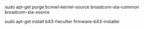 sudo apt-get purge bcmwl-kernel-source broadcom-sta-common broadcom-sta-source

sudo apt-get install b43-fwcutter firmware-b43-installer
